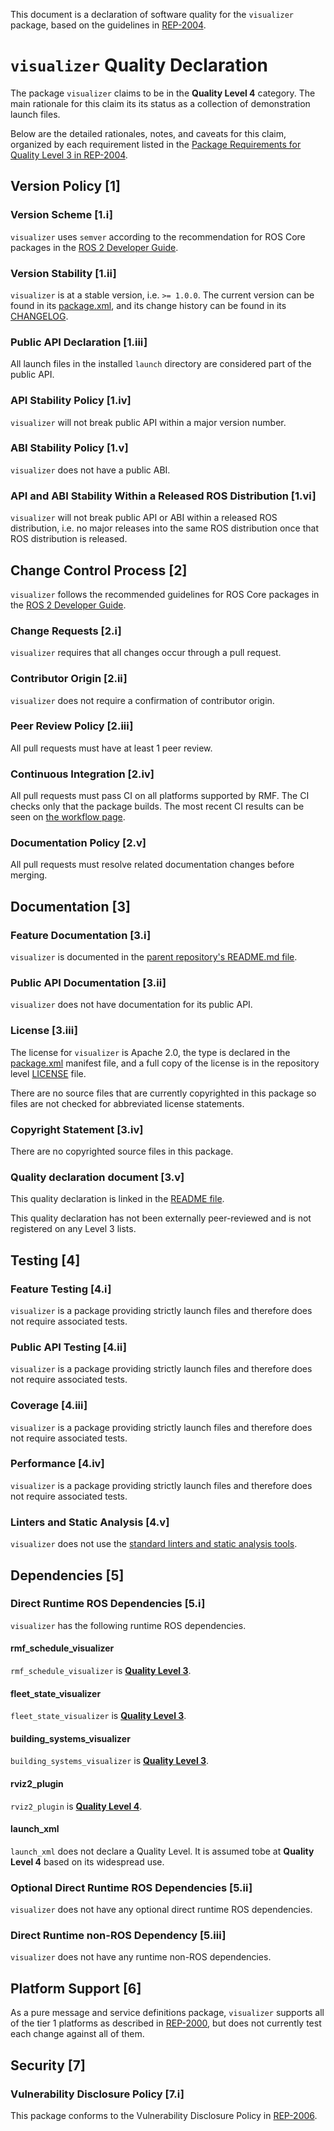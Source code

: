 This document is a declaration of software quality for the `visualizer` package, based on the guidelines in [REP-2004](https://www.ros.org/reps/rep-2004.html).

# `visualizer` Quality Declaration

The package `visualizer` claims to be in the **Quality Level 4** category.
The main rationale for this claim its its status as a collection of demonstration launch files.

Below are the detailed rationales, notes, and caveats for this claim, organized by each requirement listed in the [Package Requirements for Quality Level 3 in REP-2004](https://www.ros.org/reps/rep-2004.html).

## Version Policy [1]

### Version Scheme [1.i]

`visualizer` uses `semver` according to the recommendation for ROS Core packages in the [ROS 2 Developer Guide](https://index.ros.org/doc/ros2/Contributing/Developer-Guide/#versioning).

### Version Stability [1.ii]

`visualizer` is at a stable version, i.e. `>= 1.0.0`.
The current version can be found in its [package.xml](package.xml), and its change history can be found in its [CHANGELOG](CHANGELOG.rst).

### Public API Declaration [1.iii]

All launch files in the installed `launch` directory are considered part of the public API.

### API Stability Policy [1.iv]

`visualizer` will not break public API within a major version number.

### ABI Stability Policy [1.v]

`visualizer` does not have a public ABI.

### API and ABI Stability Within a Released ROS Distribution [1.vi]

`visualizer` will not break public API or ABI within a released ROS distribution, i.e. no major releases into the same ROS distribution once that ROS distribution is released.

## Change Control Process [2]

`visualizer` follows the recommended guidelines for ROS Core packages in the [ROS 2 Developer Guide](https://index.ros.org/doc/ros2/Contributing/Developer-Guide/#package-requirements).

### Change Requests [2.i]

`visualizer` requires that all changes occur through a pull request.

### Contributor Origin [2.ii]

`visualizer` does not require a confirmation of contributor origin.

### Peer Review Policy [2.iii]

All pull requests must have at least 1 peer review.

### Continuous Integration [2.iv]

All pull requests must pass CI on all platforms supported by RMF.
The CI checks only that the package builds.
The most recent CI results can be seen on [the workflow page](https://github.com/osrf/rmf_schedule_visualizer/actions).

### Documentation Policy [2.v]

All pull requests must resolve related documentation changes before merging.

## Documentation [3]

### Feature Documentation [3.i]

`visualizer` is documented in the [parent repository's README.md file](https://github.com/osrf/rmf_schedule_visualizer/blob/master/README.md).

### Public API Documentation [3.ii]

`visualizer` does not have documentation for its public API.

### License [3.iii]

The license for `visualizer` is Apache 2.0, the type is declared in the [package.xml](package.xml) manifest file, and a full copy of the license is in the repository level [LICENSE](../LICENSE) file.

There are no source files that are currently copyrighted in this package so files are not checked for abbreviated license statements.

### Copyright Statement [3.iv]

There are no copyrighted source files in this package.

### Quality declaration document [3.v]

This quality declaration is linked in the [README file](README.md).

This quality declaration has not been externally peer-reviewed and is not registered on any Level 3 lists.

## Testing [4]

### Feature Testing [4.i]

`visualizer` is a package providing strictly launch files and therefore does not require associated tests.

### Public API Testing [4.ii]

`visualizer` is a package providing strictly launch files and therefore does not require associated tests.

### Coverage [4.iii]

`visualizer` is a package providing strictly launch files and therefore does not require associated tests.

### Performance [4.iv]

`visualizer` is a package providing strictly launch files and therefore does not require associated tests.

### Linters and Static Analysis [4.v]

`visualizer` does not use the [standard linters and static analysis tools](https://index.ros.org/doc/ros2/Contributing/Developer-Guide/#linters).

## Dependencies [5]

### Direct Runtime ROS Dependencies [5.i]

`visualizer` has the following runtime ROS dependencies.

#### rmf_schedule_visualizer

`rmf_schedule_visualizer` is [**Quality Level 3**](https://github.com/osrf/rmf_state_visualizer/blob/master/rmf_schedule_visualizer/QUALITY_DECLARATION.md).

#### fleet_state_visualizer

`fleet_state_visualizer` is [**Quality Level 3**](https://github.com/osrf/rmf_state_visualizer/blob/master/fleet_state_visualizer/QUALITY_DECLARATION.md).

#### building_systems_visualizer

`building_systems_visualizer` is [**Quality Level 3**](https://github.com/osrf/rmf_state_visualizer/blob/master/building_systems_visualizer/QUALITY_DECLARATION.md).

#### rviz2_plugin

`rviz2_plugin` is [**Quality Level 4**](https://github.com/osrf/rmf_state_visualizer/blob/master/rviz2_plugin/QUALITY_DECLARATION.md).

#### launch_xml

`launch_xml` does not declare a Quality Level.
It is assumed tobe at **Quality Level 4** based on its widespread use.

### Optional Direct Runtime ROS Dependencies [5.ii]

`visualizer` does not have any optional direct runtime ROS dependencies.

### Direct Runtime non-ROS Dependency [5.iii]

`visualizer` does not have any runtime non-ROS dependencies.

## Platform Support [6]

As a pure message and service definitions package, `visualizer` supports all of the tier 1 platforms as described in [REP-2000](https://www.ros.org/reps/rep-2000.html#support-tiers), but does not currently test each change against all of them.

## Security [7]

### Vulnerability Disclosure Policy [7.i]

This package conforms to the Vulnerability Disclosure Policy in [REP-2006](https://www.ros.org/reps/rep-2006.html).
